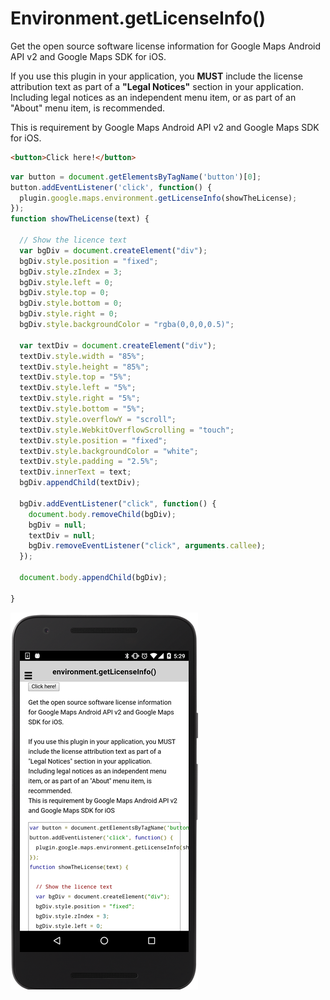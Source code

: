 # Environment.getLicenseInfo()

Get the open source software license information for Google Maps Android API v2 and Google Maps SDK for iOS.

If you use this plugin in your application, you **MUST** include the license attribution text as part of a **"Legal Notices"** section in your application.
Including legal notices as an independent menu item, or as part of an "About" menu item, is recommended.

This is requirement by Google Maps Android API v2 and Google Maps SDK for iOS.

```html
<button>Click here!</button>
```

```js
var button = document.getElementsByTagName('button')[0];
button.addEventListener('click', function() {
  plugin.google.maps.environment.getLicenseInfo(showTheLicense);
});
function showTheLicense(text) {

  // Show the licence text
  var bgDiv = document.createElement("div");
  bgDiv.style.position = "fixed";
  bgDiv.style.zIndex = 3;
  bgDiv.style.left = 0;
  bgDiv.style.top = 0;
  bgDiv.style.bottom = 0;
  bgDiv.style.right = 0;
  bgDiv.style.backgroundColor = "rgba(0,0,0,0.5)";

  var textDiv = document.createElement("div");
  textDiv.style.width = "85%";
  textDiv.style.height = "85%";
  textDiv.style.top = "5%";
  textDiv.style.left = "5%";
  textDiv.style.right = "5%";
  textDiv.style.bottom = "5%";
  textDiv.style.overflowY = "scroll";
  textDiv.style.WebkitOverflowScrolling = "touch";
  textDiv.style.position = "fixed";
  textDiv.style.backgroundColor = "white";
  textDiv.style.padding = "2.5%";
  textDiv.innerText = text;
  bgDiv.appendChild(textDiv);

  bgDiv.addEventListener("click", function() {
    document.body.removeChild(bgDiv);
    bgDiv = null;
    textDiv = null;
    bgDiv.removeEventListener("click", arguments.callee);
  });

  document.body.appendChild(bgDiv);

}
```

![](image.png)
